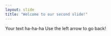 ```yaml
---
layout: slide
title: "Welcome to our second slide!"
---
```

Your text ha-ha-ha
Use the left arrow to go back!

